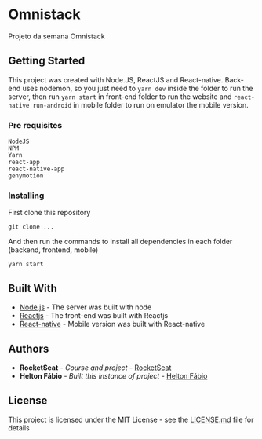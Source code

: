 # Omnistack

Projeto da semana Omnistack

## Getting Started

This project was created with Node.JS, ReactJS and React-native. Back-end uses nodemon, so you just need to ```yarn dev``` inside the folder to run the server, then run ```yarn start``` in front-end folder to run the website and ```react-native run-android``` in mobile folder to run on emulator the mobile version.

### Pre requisites

```
NodeJS
NPM
Yarn
react-app
react-native-app
genymotion
```

### Installing

First clone this repository

```
git clone ...
```

And then run the commands to install all dependencies in each folder (backend, frontend, mobile)

```
yarn start
```

## Built With

* [Node.js](https://github.com/nodejs) - The server was built with node
* [Reactjs](https://github.com/facebook/react) - The front-end was built with Reactjs
* [React-native](https://github.com/facebook/react-native) - Mobile version was built with React-native

## Authors

* **RocketSeat** - *Course and project* - [RocketSeat](https://github.com/rocketseat/)
* **Helton Fábio** - *Built this instance of project* - [Helton Fábio](https://github.com/hfabio/)

## License

This project is licensed under the MIT License - see the [LICENSE.md](LICENSE.md) file for details
